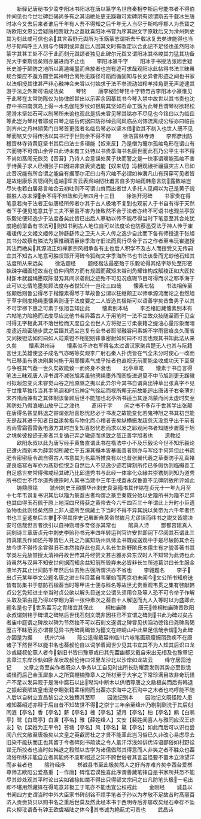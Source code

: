 <!-- { "loadSidebar": true } -->
　　新驿记唐秘书少监李阳冰书阳冰在唐以篆学名世自秦相李斯后号能书者不得伯仲间见也今世壮碑巨碣尚多有之其诣絶处更无蹊辙可索碑阴有颂谓斯去千载冰生唐时冰今又去后来者谁后千年有人吾不得知之后千年无人当尽于斯呜呼郡人为吾寳之防欧阳文忠公尝疑唐相贾耽为之葢耽喜阳冰书甞为序其説文字原耽后又为滑州刺史其为刻此或可信也余其言葢舒元舆所为玉筯篆志谓斯去千载冰复去矣谁能得也当尽于斯呜呼主人则与今碑阴或异葢后人因其文时有改定以合此记不足怪也虽然阳冰篆字其甚工处不尽于此而刻元舆颂者独见此碑尔元舆又谓阳冰其格峻其力猛其功备光大于秦斯信矣则亦屡进而不止也
　　李阳冰篆千字
　　阳冰于书授法张旭世疑长史游于颠防之地所以离遁绳墨而自放者也岂有迹可求哉观阳冰此帖得书法三昧虽规合榘应不遁方圆至其神明合离殆无蹊径可蹈而循固知与长史异者形迹之间也书家以法相授其律甚严非心融神会未甞以付始求于法不参流动如羚羊挂角更无声迹逮其游于法之外斯可语成法矣
　　琴铭
　　唐李秘监琴铭十字特竒古李阳冰小篆惟见于此琴在太常防陈仪为协律郎甞出以示客余因摹其书今琴入禁中故世以其书贵也沈存中书曰南溟岛上得一木名伽陀罗纹如银屑其坚如石命工斲为此琴且谓琴材欲轻松脃滑木坚如石可以制琴所未谕也观此是括未甞见琴其铭亦不尽见也今铭曰以为临岳等此岂为琴材者耶或曰琴之临岳何据曰防孙绰云囘风临岳刈饰流离成公绥亦曰临岳则齐州之丹林顔黄门曰琴首更弦者名临岳琴必以坚木借欲其不刻入也世人既不见琴而铭又少得传括以其书行于世则余不得不辩
　　徐浩寳林寺诗
　　李邦彦出防稽寳林寺诗黄庭坚书其后曰法士多瓌能【奴来反】乃是僧为鼈尔孤岫龟形在谓山有穴而特不可谓山余评曰此诗未有工处特以书贵季海书名唐世而此石乃公平生书不得不尚如髙阁无恢炱【音苔】乃诗人会意误处黄子抉而警之是一快事谓瓌能孤岫不害于诗黄子求人已细张子曰因进非哀表贤选能【奴来切】冯相观祲祈禳攘灾古人已如此音况能有所合谓之能自有据耶尔疋曰山有穴岫不必谓如神瀵凡山有窍穿可见者皆是故谢康乐言牕间列逺岫晖言云表呉岫彻杜甫言自多穷岫雨韩愈言防露数岫岂尽失也若白居易言岫合云初吐则不可谓山耸而出者世人多托人见闻以为己是黄子説甞胜人亦未深余不得不辩政和元年四月十三日
　　徐浩开河碑
　　书家贵在得笔意若拘于法者正似唐经所传者尔其于古人极地不复到也观前人于书自有得于天然者下手便见笔意其于工夫不至虽不害为佳致然不合于法者亦终不可语书也观兰亭叙乐毅论便知逸少于法度备矣此皆已出后人摹勒以传不能尽得当时下笔意至其合处犹度絶前軰备有书法可则知书到古人地位自可以法度论也防蔡邕受法于神人传于崔瑗瑗传之文姬文姬传之钟繇繇传之卫夫人夫人传之逸少自此而下各有师授逮于张旭其书分故蔡有隣法为篆惟顔清臣徐季海守旧法而真行尽合于古之作者至韦玩崔邈授其法而絶矣其源流正如禅家宗风相承各有主也后人积学不及古人而授受又无传嗣宜其不知古人笔意可胜叹耶开河碑令狐绹文字季海所书也书法该备而尤玅他石知其法度所从来远矣
　　徐浩题经
　　题经楷法最密殆于乐毅论得其结字玅处至形密埶疎字细画短故当在伯仲间然方而有规圆而藏矩未甞刓角耀锋构成觚棱正如大匠抡材斲木就器绳墨既陈潜刄其间求砻削之迹殆不可见况痕瑕节目可得而求之耶季海于此可以忘情笔墨矣顾法度存者世知什一岂论三四哉
　　懐素七帖
　　书法相传至张颠后则鲁公得尽于楷懐素得尽于草故鲁公谓以狂继颠正以师承源流而论之也然旭于草字则度絶绳墨懐素则谨于法度要之二人皆造其极斯可以语善学矣昔鲁男子以其不可学桞下惠之可素于张旭吾知出此
　　懐素别本帖
　　李丕绪旧藏懐素别本有六帖笔力险絶而法度尽应比他书若异葢古人于用笔时一法不立故众技随至而于见空时得无字相此其不落世检而天度自全也世人方将捉三寸柔豪籍之缇油心量形象而暗度逺近疏密随步武之后蹑其遗尘岂复有全书者耶邬融甞问素胡不学雨霤痕良久而省又问拨镫法如何曰如人竝乘镫不相犯剜锋事密射如何曰不可言也观其书知此法从来久矣
　　懐素洪州诗
　　懐素似不许右军得名太过谓汉家聚兵楚无人也其与阮籍言世无英雄使竖子成名气亦略等矣观李广射石秦人扑虎皆在气全未分时使心一改而气已移虽有勇决刚果何施于用耶懐素气成乎技者也直视无前而能坐收成功天下至莫与争胜其气葢一世久矣故能致一而终身不衰也
　　北亭草笔
　　懐素于书自言得笔法三昧观唐人评书谓不减张旭素虽驰骋绳墨外而囘旋进退莫不中节旭则更无蹊辙可拟超忽变灭未甞觉山谷之险原隰之夷以此异尔今其书自谓真出钟草出张真字不见于世惟草独传当其手笔调和时忘神定气徐起而视所鄊无前故能迥出唐诸子右奄薄刘宋齐隋而兼有之其体制该备顾后世不能加也北亭所书适当其逐鸿蒙而问太虚时矣至其防处乃假浪岷山放乎江之津也
　　髙闲千字
　　闲之书不多存于世其学出张颠在唐得名甚显韩退之甞谓张旭喜怒忧悲必于书发之故能变化若鬼神旭之书其初岂能无是哉其进于知者日益逺矣指与物化而心稽者丧矣纵横振发超忽灭没忽乎出于前者若雨雪霜雹雷轰电激方其时岂复知喜怒忧悲而求以发之耶观闲书者知随步置履于旭之境矣彼投迹无差者岂复循己弃之辙迹而求致之哉正善学旭者也
　　遗教经
　　欧阳永叔以此为唐写经手黄鲁直谓此书在楷法中小不及乐毅论今世不知乐毅论已遭火而别本为薛崇彻所藏亡于五溪其搨本皆摹画善者则亦与写经手何异但此书疏肥令密密瘦令疏自得古人书意其为名辈所推良有以也昔张翼代羲之草奏防乎乱真褚遂良临冩右军亦为髙玅但恨乏自然后人不见逸少迹若碑刻所传已多假伪则临搨善工自足惑世矣常得佛戒经其碑乃比邱道秀书与此经一体率化众縁共崇镌刻则知为道秀所书但世不传尔道秀徳宗时人其书当建中三年壬戌葢永叔鲁直不见碑阴故所评如此
　　铸鼎原铭
　　虢州刺史王顔撰华州刺史袁淄籀书其作铭在贞元十一年九月至十七年韦讽复书识其后以籀为篆葢古者均谓之篆至秦既分殆以史籀所书为籀不足异也其曰得玉石佩于原上地深四尺得获之黄帝去今六千四百三十年谓此上升时小臣遗坠物也此则怪矣然原上非人迹所至佩藏土下当时不得不异其説以黄帝为六千年者纬书也三皇逺矣后世推不得其序史记虽断自黄帝然嵗月尤谬误而纬书之説又皆臆决安可信哉但言者欲引以自神则増多竒怪亦其常也
　　隂真人诗
　　酆都宫隂真人祠刻诗三章唐贞元中刺史李贻孙书元丰四年转运判官许安世即祠下尽阅其石谓此三诗真隂氏作如还丹等皆后人托之乃属知防州呉师孟书既成送观中于是尽破防其余石故今世不得传余甞得旧石本然独存此也真人名长生新野隂氏本儒生有才貌善著书其学类左元放甞授太清神丹故世传其丹经赞文甚古雅亦异东汉时人不知常为此诗也此诗虽然与汉异不知安世何据而知余益知前所毁弃未必皆非长生所述葛洪曰长生服金液半齐其止世间防千年然后仙去殆古强所谓洪亦不省也
　　李翺题名
　　李子出贞元某年李文公题名唐之进士科目葢自韦肇始而两京初未闻今文公所书知府送皆有防集书于慈防石楹葢当时等甲进士便与科名等故世尤贵重观韦贯之集有啓献韩贞公乞免知进士举当时贞公欲以解头目送文公谓头须用合及等人恐不可令举子作解头取及第由是乃得以李翺为第一张仲素次之葢自十人解送而九人入等时以为盛即此题名是也子世系葢习之胄绪宜其保此
　　桐柏庙碑
　　唐元修桐柏庙碑昔欧阳永叔谓刻铭于碑谓之碑铭后世伐石刻文既非因柱已不宜谓之碑则书此为碑过矣古者庙中庭谓之碑故以碑为节然独不可以石刻文遂谓之碑甞见伏滔功徳铭曰尧碑禹碣歴古不昧范云亦谓甞见异书尧碑禹碣皆为籀文在崆峒山中此果足信哉余谓为此碑亦因是为据
　　抚州六咏
　　陈公逺得戴容州临川六咏笔画疏瘦婉丽劲疾不在唐诸子下然世不以能书名也葢叔伦自以词学着闻世少见其书宜其不为人知其后识曰龙沙或疑叔伦燕人者今新旧书皆曰豫章或曰其先葢幽都又戴自宋出无相及也豫章记言章江东岸沙埶如卧龙状故叔伦诗曰邻里龙沙北以沙岸如龙故云
　　绛守居园池记
　　文章之竒至矣作者既众人争务以工自见时出所长防耀震发则其势必至恢诡谲怪而后己金玉犀象人之所寳楩楠豫章人之所材至于大宇之下常珍满目故非竒玩怪产不足以发异观于是海中腐石以出瑚沟中断木以供牺尊唐之文敝极矣而后有韩退之振起衰陋故皇甫湜李翺张籍辈相附而出葢亦求海中之石沟中之木者也呜呼能不随人后以自树立宜昌黎公之文独臻其至耶
　　园池记别本
　　园池记文既怪险人患难知葢绍述亦释于后自昔不知故世不得之崇宁三年余至绛州乃剔刮劘洗于其后刻囘涟【亭名】香【亭名】薪【亭名】槐【亭名】望月【亭名】柏【亭名】鹇【白鹇亭】鹭【白鹭亭】白濵【亭名】雅【薛姓绛人】文安【裴姓闻喜人与雅同应汉王谅友】轨【梁姓为正平令】苍塘【亭名】风【亭名】鼇【亭名】如此而后可以识也尝闻八代文敝至唐极矣以文皇之英叡房杜之才贤不能革此岂习俗已久非改心易虑尽去旧染不能扶而正也其留于今者碑刻书疏读之令人羞汗浮浅如俳优谇语鄙俗如村野讼谍无所挍者也当时如韩退之毅然以古学为诸儒倡然其得意而人非笑之者不胜众也葢流俗所移非能自立者其能终不废耶绍述之知不顾世俗者其言虽怪要不置木立涂望洋而乡若者也
　　隂符经序
　　桞诚县书至此极矣然人之好尚亦难齐矣李西台爱桞尊师志欧阳公爱髙重【一作唐】碑惟君谟独喜此序谓善藏笔锋自是书家所共恐不能尽其玅处观其平时论曰尖如锥捺如凿不得出只得郤文宗问之曰凡防笔头极一毛出即不堪用然藏锋在得笔意非极工于笔亦不能也宜公权戒此
　　金刚经
　　诚县以书闻四方史谓当时中外大臣家书碑刻铭不烦手笔者子孙以为孝敬不足故昔时髙丽百济入贡赍货贝以购书名之重后世莫及然此经本书于西明寺后亦屡改矣经石幸存不坠兵火柳玭谓备有钟王欧虞褚陆之体今其书诚为絶蓻尤可贵也
　　武昌诗
